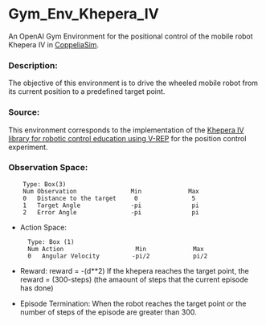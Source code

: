 # Gym_Env_Khepera_IV

An OpenAI Gym Environment for the positional control of the mobile robot Khepera IV in [CoppeliaSim](https://www.coppeliarobotics.com/).

### Description:

The objective of this environment is to drive the wheeled mobile robot from its current position to a predefined target point.    
      
### Source:

This environment corresponds to the implementation of the [Khepera IV library for robotic control education using V-REP](https://www.sciencedirect.com/science/article/pii/S2405896317323303) for the position control experiment.

### Observation Space:

        Type: Box(3)
        Num	Observation               Min             Max
        0	Distance to the target     0               5
        1	Target Angle              -pi              pi
        2	Error Angle               -pi              pi

* Action Space:

        Type: Box (1)
        Num	Action                    Min             Max
        0	Angular Velocity         -pi/2            pi/2 
 
* Reward:
    	reward = -(d**2)
    	If the khepera reaches the target point, the reward = (300-steps)
    	(the amaount of steps that the current episode has done)
        
* Episode Termination:
        When the robot reaches the target point or the number of steps
        of the episode are greater than 300.
